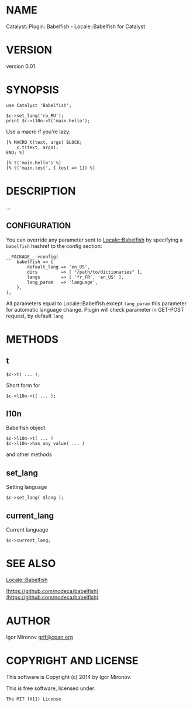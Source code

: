 # NAME

Catalyst::Plugin::Babelfish - Locale::Babelfish for Catalyst

# VERSION

version 0.01

# SYNOPSIS

    use Catalyst 'Babelfish';

    $c->set_lang('ru_RU');
    print $c->l10n->t('main.hello');

Use a macro if you're lazy:

    [% MACRO t(text, args) BLOCK;
        c.t(text, args);
    END; %]

    [% t('main.hello') %]
    [% t('main.test', { test => 1}) %]

# DESCRIPTION

...

## CONFIGURATION

You can override any parameter sent to [Locale::Babelfish](https://metacpan.org/pod/Locale::Babelfish) by specifying
a `babelfish` hashref to the config section:

    __PACKAGE__->config(
        babelfish => {
            default_lang => 'en_US',
            dirs         => [ "/path/to/dictionaries" ],
            langs        => [ 'fr_FR', 'en_US' ],
            lang_param   => 'language',
        },
    );

All parameters equal to Locale::Babelfish except `lang_param`
this parameter for automatic language change.
Plugin will check parameter in GET-POST request, by default `lang`

# METHODS

## t

    $c->t( ... );

Short form for

    $c->l10n->t( ... );

## l10n

Babelfish object

    $c->l10n->t( ... )
    $c->l10n->has_any_value( ... )

and other methods

## set\_lang

Setting language

    $c->set_lang( $lang );

## current\_lang

Current language

    $c->current_lang;

# SEE ALSO

[Locale::Babelfish](https://metacpan.org/pod/Locale::Babelfish)

[https://github.com/nodeca/babelfish](https://github.com/nodeca/babelfish)

# AUTHOR

Igor Mironov <grif@cpan.org>

# COPYRIGHT AND LICENSE

This software is Copyright (c) 2014 by Igor Mironov.

This is free software, licensed under:

    The MIT (X11) License
